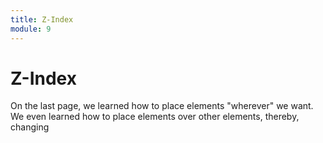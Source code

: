 ```yaml
---
title: Z-Index
module: 9
---
```


# Z-Index

On the last page, we learned how to place elements "wherever" we want. We even learned how to place elements over other elements, thereby, changing 
